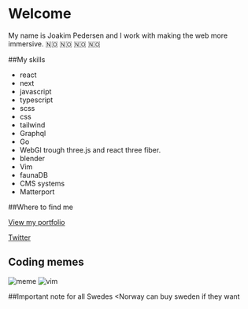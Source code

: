 
# Welcome

My name is Joakim Pedersen and I work with making the web more immersive. 
🇳🇴 🇳🇴 🇳🇴 🇳🇴 

##My skills
- react
- next
- javascript
- typescript
- scss
- css
- tailwind
- Graphql
- Go
- WebGl trough three.js and react three fiber.
- blender
- Vim
- faunaDB
- CMS systems
- Matterport

##Where to find me

[View my portfolio](https://pedersen.codes/)

[Twitter](https://twitter.com/devJoakim)

## Coding memes
![meme](https://i.redd.it/6flrsbbukmn91.jpg)
![vim](https://camo.githubusercontent.com/091db1f1b66e926f243d07583576fa74292a133f493e709dfa98b50edc577f27/68747470733a2f2f692e726564642e69742f6175716d67743462387a6d31312e706e67)

##Important note for all Swedes
<Norway can buy sweden if they want
